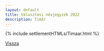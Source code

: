 ```yaml
---
layout: default
title: Választási névjegyzék 2022
description: Timár
---
```


{% include settlementHTMLs/Timaar.html %}

[Vissza](./)